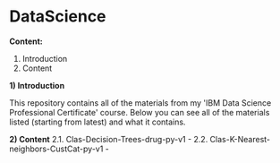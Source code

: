 # DataScience
**Content:**
1. Introduction
2. Content



**1) Introduction**

This repository contains all of the materials from my 'IBM Data Science Professional Certificate' course. Below you can see all of the materials listed (starting from latest) and what it contains.

**2) Content**
2.1. Clas-Decision-Trees-drug-py-v1 - 
2.2. Clas-K-Nearest-neighbors-CustCat-py-v1 - 
